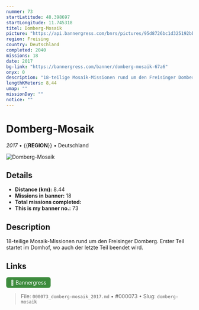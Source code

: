 ```yaml
---
nummer: 73
startLatitude: 48.398697
startLongitude: 11.745318
titel: Domberg-Mosaik
picture: "https://api.bannergress.com/bnrs/pictures/95d8726bc1d325192bbca93502f70816"
region: Freising
country: Deutschland
completed: 2040
missions: 18
date: 2017
bg-link: "https://bannergress.com/banner/domberg-mosaik-67a6"
onyx: 0
description: "18-teilige Mosaik-Missionen rund um den Freisinger Domberg.\nErster Teil startet im Domhof, wo auch der letzte Teil beendet wird."
lengthKMeters: 8,44
umap: ""
missionDay: ""
notice: ""
---
```

# Domberg-Mosaik

*2017* • {{__REGION__}} • Deutschland

![Domberg-Mosaik](https://api.bannergress.com/bnrs/pictures/95d8726bc1d325192bbca93502f70816)



## Details
- **Distance (km):** 8.44
- **Missions in banner:** 18
- **Total missions completed:** 
- **This is my banner no.:** 73



## Description
18-teilige Mosaik-Missionen rund um den Freisinger Domberg.
Erster Teil startet im Domhof, wo auch der letzte Teil beendet wird.



## Links
<a href="https://bannergress.com/banner/domberg-mosaik-67a6" target="_blank" style="display:inline-block;margin-right:8px;padding:6px 12px;background:#3c8b3c;color:#fff;text-decoration:none;border-radius:6px;">🔗 Bannergress</a>



> File: `000073_domberg-mosaik_2017.md` • #000073 • Slug: `domberg-mosaik`
